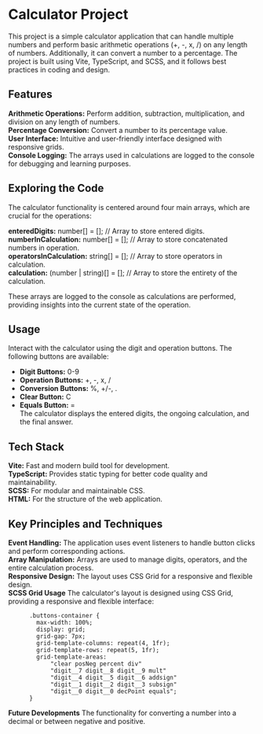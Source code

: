 # Calculator Project
This project is a simple calculator application that can handle multiple numbers and perform basic arithmetic operations (+, -, x, /) on any length of numbers. Additionally, it can convert a number to a percentage. The project is built using Vite, TypeScript, and SCSS, and it follows best practices in coding and design.

## Features
**Arithmetic Operations:** Perform addition, subtraction, multiplication, and division on any length of numbers.                   
**Percentage Conversion:** Convert a number to its percentage value.              
**User Interface:** Intuitive and user-friendly interface designed with responsive grids.            
**Console Logging:** The arrays used in calculations are logged to the console for debugging and learning purposes.                 

## Exploring the Code
The calculator functionality is centered around four main arrays, which are crucial for the operations:

**enteredDigits:** number[] = []; // Array to store entered digits.                      
**numberInCalculation:** number[] = []; // Array to store concatenated numbers in operation.                 
**operatorsInCalculation:** string[] = []; // Array to store operators in calculation.                
**calculation:** (number | string)[] = []; // Array to store the entirety of the calculation.                          

These arrays are logged to the console as calculations are performed, providing insights into the current state of the operation.

## Usage                                   
Interact with the calculator using the digit and operation buttons. The following buttons are available:                                                       
- **Digit Buttons:** 0-9                                           
- **Operation Buttons:** +, -, x, /                                 
- **Conversion Buttons:** %, +/-, .                             
- **Clear Button:** C                           
- **Equals Button:** =                                     
The calculator displays the entered digits, the ongoing calculation, and the final answer.                            

## Tech Stack      
**Vite:** Fast and modern build tool for development.                                         
**TypeScript:** Provides static typing for better code quality and maintainability.                             
**SCSS:** For modular and maintainable CSS.                        
**HTML:** For the structure of the web application.                             

## Key Principles and Techniques
**Event Handling:** The application uses event listeners to handle button clicks and perform corresponding actions.             
**Array Manipulation:** Arrays are used to manage digits, operators, and the entire calculation process.                 
**Responsive Design:** The layout uses CSS Grid for a responsive and flexible design.                      
**SCSS Grid Usage** The calculator's layout is designed using CSS Grid, providing a responsive and flexible interface:               

          .buttons-container {
            max-width: 100%;
            display: grid;
            grid-gap: 7px; 
            grid-template-columns: repeat(4, 1fr); 
            grid-template-rows: repeat(5, 1fr); 
            grid-template-areas:
                "clear posNeg percent div"
                "digit__7 digit__8 digit__9 mult"
                "digit__4 digit__5 digit__6 addsign"
                "digit__1 digit__2 digit__3 subsign"
                "digit__0 digit__0 decPoint equals"; 
          }
**Future Developments**
The functionality for converting a number into a decimal or between negative and positive.

